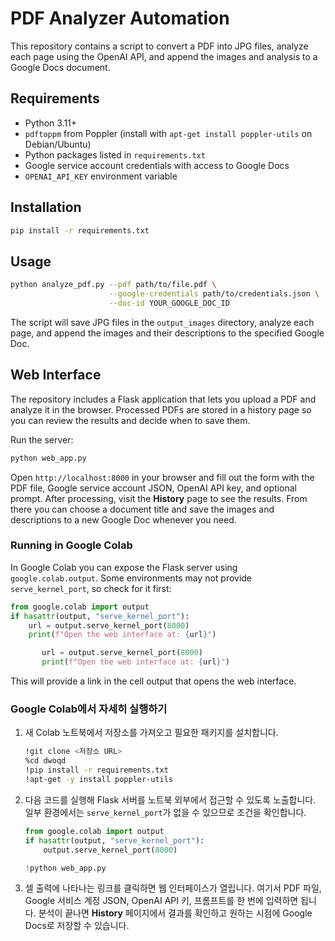 # PDF Analyzer Automation

This repository contains a script to convert a PDF into JPG files, analyze each page using the OpenAI API, and append the images and analysis to a Google Docs document.

## Requirements

- Python 3.11+
- `pdftoppm` from Poppler (install with `apt-get install poppler-utils` on Debian/Ubuntu)
- Python packages listed in `requirements.txt`
- Google service account credentials with access to Google Docs
- `OPENAI_API_KEY` environment variable

## Installation

```bash
pip install -r requirements.txt
```

## Usage

```bash
python analyze_pdf.py --pdf path/to/file.pdf \
                      --google-credentials path/to/credentials.json \
                      --doc-id YOUR_GOOGLE_DOC_ID
```

The script will save JPG files in the `output_images` directory, analyze each page, and append the images and their descriptions to the specified Google Doc.

## Web Interface

The repository includes a Flask application that lets you upload a PDF and analyze it in the browser. Processed PDFs are stored in a history page so you can review the results and decide when to save them.

Run the server:

```bash
python web_app.py
```

Open `http://localhost:8000` in your browser and fill out the form with the PDF file, Google service account JSON, OpenAI API key, and optional prompt. After processing, visit the **History** page to see the results. From there you can choose a document title and save the images and descriptions to a new Google Doc whenever you need.

### Running in Google Colab

In Google Colab you can expose the Flask server using `google.colab.output`.
Some environments may not provide `serve_kernel_port`, so check for it first:

```python
from google.colab import output
if hasattr(output, "serve_kernel_port"):
    url = output.serve_kernel_port(8000)
    print(f"Open the web interface at: {url}")

       url = output.serve_kernel_port(8000)
       print(f"Open the web interface at: {url}")
```

This will provide a link in the cell output that opens the web interface.

### Google Colab에서 자세히 실행하기

1. 새 Colab 노트북에서 저장소를 가져오고 필요한 패키지를 설치합니다.

   ```bash
   !git clone <저장소 URL>
   %cd dwoqd
   !pip install -r requirements.txt
   !apt-get -y install poppler-utils
   ```

2. 다음 코드를 실행해 Flask 서버를 노트북 외부에서 접근할 수 있도록 노출합니다. 일부 환경에서는 `serve_kernel_port`가 없을 수 있으므로 조건을 확인합니다.

   ```python
   from google.colab import output
   if hasattr(output, "serve_kernel_port"):
       output.serve_kernel_port(8000)

   !python web_app.py
   ```

3. 셀 출력에 나타나는 링크를 클릭하면 웹 인터페이스가 열립니다. 여기서 PDF 파일,
   Google 서비스 계정 JSON, OpenAI API 키, 프롬프트를 한 번에 입력하면 됩니다.
   분석이 끝나면 **History** 페이지에서 결과를 확인하고 원하는 시점에
   Google Docs로 저장할 수 있습니다.